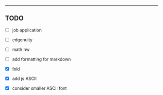 ----
TODO
----

- [ ] job application
- [ ] edgenuity
- [ ] math hw
- [ ] add formatting for markdown

- [X] [fold](../fold)
- [X] add js ASCII
- [X] consider smaller ASCII font
